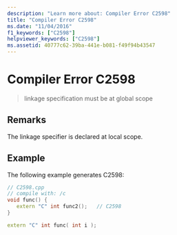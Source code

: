 ```yaml
---
description: "Learn more about: Compiler Error C2598"
title: "Compiler Error C2598"
ms.date: "11/04/2016"
f1_keywords: ["C2598"]
helpviewer_keywords: ["C2598"]
ms.assetid: 40777c62-39ba-441e-b081-f49f94b43547
---
```

# Compiler Error C2598

> linkage specification must be at global scope

## Remarks

The linkage specifier is declared at local scope.

## Example

The following example generates C2598:

```cpp
// C2598.cpp
// compile with: /c
void func() {
   extern "C" int func2();   // C2598
}

extern "C" int func( int i );
```
